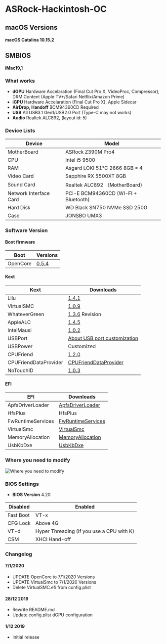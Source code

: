 # ASRock-Hackintosh-OC

## macOS Versions
#### macOS Catalina 10.15.2

## SMBIOS
#### iMac19,1

### What works
- **dGPU** Hardware Accelaration (Final Cut Pro X, VideoProc, Compressor), DRM Content (Apple TV+/Safari Netflix/Amazon Prime)
- **iGPU** Hardware Accelaration (Final Cut Pro X), Apple Sidecar
- **AirDrop, Handoff** BCM94360CD Required
- **USB** All USB3.1 Gen1/USB2.0 Port (Type-C may not works)
- **Audio** Realtek ALC892, (layout id: 5)

### Device Lists
| Device | Model |
|----|----|
| MotherBoard | ASRock Z390M Pro4 |
| CPU | Intel i5 9500 |
| RAM | Asgard LOKI 51℃ 2666 8GB * 4|
| Video Card | Sapphire RX 5500XT 8GB|
| Sound Card | Realtek ALC892 （MotherBoard）|
| Network Interface Card | PCI-E BCM94360CD (WI-FI + Bluetooth) |
| Hard Disk | WD Black SN750 NVMe SSD 250G |
| Case | JONSBO UMX3 |

### Software Version
#### Boot firmware
| Boot  | Versions |
|----|----|
| OpenCore | [0.5.4](https://github.com/acidanthera/OpenCorePkg/releases) |

#### Kext
| Kext | Downloads |
|----|----|
| Lilu | [1.4.1](https://github.com/acidanthera/Lilu/releases) |
| VirtualSMC | [1.0.9](https://github.com/acidanthera/VirtualSMC/releases) |
| WhateverGreen | [1.3.6](https://github.com/bugprogrammer/WhateverGreen/releases) Revision |
| AppleALC | [1.4.5](https://github.com/acidanthera/AppleALC/releases) |
| IntelMausi | [1.0.2](https://github.com/acidanthera/IntelMausi/releases) |
| USBPort | [About USB port customization](https://blog.daliansky.net/Intel-FB-Patcher-USB-Custom-Video.html) |
| USBPower | Customized |
| CPUFriend | [1.2.0](https://github.com/acidanthera/CPUFriend/releases) |
| CPUFriendDataProvider | [CPUFriendDataProvider](https://blog.xjn819.com/?p=543) |
| NoTouchID | [1.0.3](https://github.com/al3xtjames/NoTouchID/releases) |

#### EFI
| EFI | Downloads |
|----|----|
| ApfsDriverLoader | [ApfsDriverLoader](https://github.com/acidanthera/AppleSupportPkg/releases) |
| HfsPlus | HfsPlus |
|FwRuntimeServices | [FwRuntimeServices](https://github.com/acidanthera/AppleSupportPkg/releases) |
| VirtualSmc | [VirtualSmc](https://github.com/acidanthera/VirtualSMC/releases) |
| MemoryAllocation | [MemoryAllocation](https://github.com/williambj1/OpenCore-Factory/releases/tag/OpenCore-UEFI-Drivers) |
| UsbKbDxe | [UsbKbDxe](https://github.com/acidanthera/AppleSupportPkg/releases) |


### Where you need to modify
![Where you need to modify](https://github.com/SeonMe/ASRock-Hackintosh-OC/raw/master/Images/config_edit.png)

### BIOS Settings
- **BIOS Version** 4.20

| Disabled | Enabled |
|----|----|
| Fast Boot | VT-x |
| CFG Lock | Above 4G |
| VT-d | Hyper Threading (If you use a CPU with K) |
| CSM | XHCI Hand-off |

### Changelog

#### 7/1/2020
* UPDATE OpenCore to 7/1/2020 Versions
* UPDATE VirtualSmc to 7/1/2020 Versions
* Delete VirtualSMC.efi from config.plist

#### 28/12 2019
* Rewrite README.md
* Update config.plist dGPU configuration

#### 1/12 2019
* Initial release
